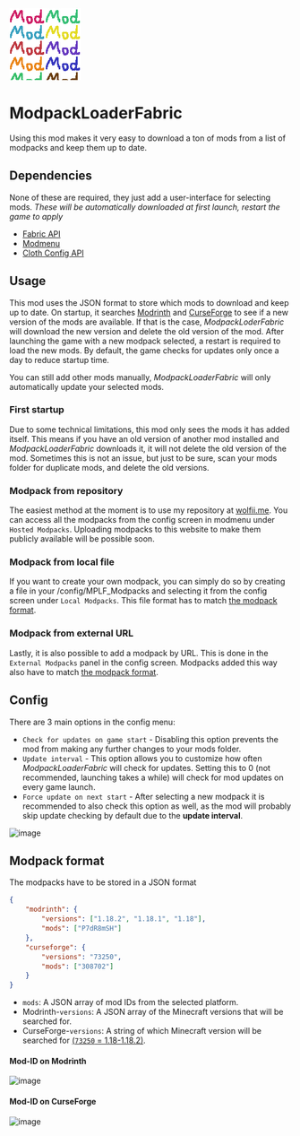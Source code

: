 <img src="src/main/resources/assets/modpackloaderfabric/icon.png" width="128">

# ModpackLoaderFabric
Using this mod makes it very easy to download a ton of mods from a list of modpacks and keep them up to date.

## Dependencies
None of these are required, they just add a user-interface for selecting mods.
*These will be automatically downloaded at first launch, restart the game to apply*
- [Fabric API](https://modrinth.com/mod/fabric-api)
- [Modmenu](https://modrinth.com/mod/modmenu)
- [Cloth Config API](https://www.curseforge.com/minecraft/mc-mods/cloth-config)

## Usage
This mod uses the JSON format to store which mods to download and keep up to date. On startup, it searches [Modrinth](https://modrinth.com/mods) and [CurseForge](https://www.curseforge.com/minecraft/mc-mods) to see if a new version of the mods are available. If that is the case, *ModpackLoderFabric* will download the new version and delete the old version of the mod.
After launching the game with a new modpack selected, a restart is required to load the new mods.
By default, the game checks for updates only once a day to reduce startup time.

You can still add other mods manually, *ModpackLoaderFabric* will only automatically update your selected mods.

### First startup
Due to some technical limitations, this mod only sees the mods it has added itself. This means if you have an old version of another mod installed and *ModpackLoaderFabric* downloads it, it will not delete the old version of the mod. Sometimes this is not an issue, but just to be sure, scan your mods folder for duplicate mods, and delete the old versions.

### Modpack from repository
The easiest method at the moment is to use my repository at [wolfii.me](https://wolfii.me/ModpackLoaderFabric/availableModpacks.php). You can access all the modpacks from the config screen in modmenu under `Hosted Modpacks`.
Uploading modpacks to this website to make them publicly available will be possible soon.

### Modpack from local file
If you want to create your own modpack, you can simply do so by creating a file in your /config/MPLF_Modpacks and selecting it from the config screen under `Local Modpacks`. This file format has to match [the modpack format](#modpack-format).

### Modpack from external URL
Lastly, it is also possible to add a modpack by URL. This is done in the `External Modpacks` panel in the config screen. Modpacks added this way also have to match [the modpack format](#modpack-format).

## Config
There are 3 main options in the config menu:
- `Check for updates on game start` - Disabling this option prevents the mod from making any further changes to your mods folder.
- `Update interval` - This option allows you to customize how often *ModpackLoaderFabric* will check for updates. Setting this to 0 (not recommended, launching takes a while) will check for mod updates on every game launch.
- `Force update on next start` - After selecting a new modpack it is recommended to also check this option as well, as the mod will probably skip update checking by default due to the **update interval**.

![image](https://user-images.githubusercontent.com/54244277/167492039-5aae8daf-7388-443f-9a97-87daddac21f1.png)

## Modpack format
The modpacks have to be stored in a JSON format
```json
{
    "modrinth": {
        "versions": ["1.18.2", "1.18.1", "1.18"],
        "mods": ["P7dR8mSH"]
    },
    "curseforge": {
        "versions": "73250",
        "mods": ["308702"]
    }
}
```
* `mods`: A JSON array of mod IDs from the selected platform.
* Modrinth-`versions`: A JSON array of the Minecraft versions that will be searched for.
* CurseForge-`versions`: A string of which Minecraft version will be searched for [(`73250` = 1.18-1.18.2)](curseForgeVersions.json).

#### Mod-ID on Modrinth
![image](https://user-images.githubusercontent.com/54244277/167493765-02f2135c-e071-42bd-bfb6-de73a3337ecd.png)

#### Mod-ID on CurseForge
![image](https://user-images.githubusercontent.com/54244277/167493845-2bfd601f-3e28-4ee5-85a0-0ca827c97108.png)
